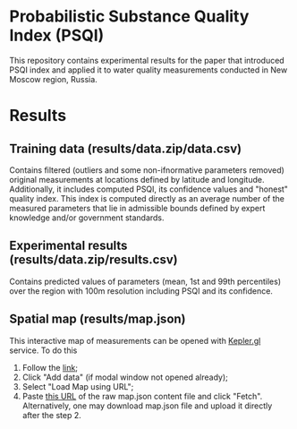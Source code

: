 # Probabilistic Substance Quality Index (PSQI)

This repository contains experimental results for the paper that introduced PSQI index and applied it to water quality measurements conducted in New Moscow region, Russia.

# Results

## Training data (results/data.zip/data.csv)

Contains filtered (outliers and some non-ifnormative parameters removed) original measurements at locations defined by latitude and longitude. Additionally, it includes computed PSQI, its confidence values and "honest" quality index. This index is computed directly as an average number of the measured parameters that lie in admissible bounds defined by expert knowledge and/or government standards.

## Experimental results (results/data.zip/results.csv)

Contains predicted values of parameters (mean, 1st and 99th percentiles) over the region with 100m resolution including PSQI and its confidence.

## Spatial map (results/map.json)

This interactive map of measurements can be opened with [Kepler.gl](https://kepler.gl/demo) service. To do this
1. Follow the [link](https://kepler.gl/demo);
2. Click "Add data" (if modal window not opened already);
3. Select "Load Map using URL";
4. Paste [this URL](https://raw.githubusercontent.com/tzoiker/psqi/init/results/map.json) of the raw map.json content file and click "Fetch".
Alternatively, one may download map.json file and upload it directly after the step 2.
